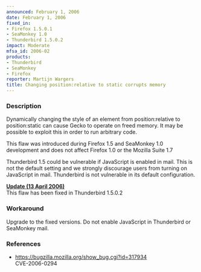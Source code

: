 ```yaml
---
announced: February 1, 2006
date: February 1, 2006
fixed_in:
- Firefox 1.5.0.1
- SeaMonkey 1.0
- Thunderbird 1.5.0.2
impact: Moderate
mfsa_id: 2006-02
products:
- Thunderbird
- SeaMonkey
- Firefox
reporter: Martijn Wargers
title: Changing position:relative to static corrupts memory
---
```


<h3>Description</h3>

<p>Dynamically changing the style of an element from position:relative
to position:static can cause Gecko to operate on freed memory.
It may be possible to exploit this in order to run arbitrary
code.</p>

<p>This flaw was introduced during Firefox 1.5 and SeaMonkey 1.0
development and does not affect Firefox 1.0 or the Mozilla Suite 1.7</p>

<p class="note">Thunderbird 1.5 could be vulnerable if JavaScript is
enabled in mail. This is not the default setting and we strongly
discourage users from turning on JavaScript in mail. Thunderbird
is not vulnerable in its default configuration.</p>

<p><strong style="text-decoration: underline;">Update (13 April 2006)</strong><br/>
This flaw has been fixed in Thunderbird 1.5.0.2</p>

<h3>Workaround</h3>

<p>Upgrade to the fixed versions. Do not enable JavaScript in Thunderbird
or SeaMonkey mail.</p>

<h3>References</h3>

<ul>
<li><a href="https://bugzilla.mozilla.org/show_bug.cgi?id=317934">
https://bugzilla.mozilla.org/show_bug.cgi?id=317934</a><br/>
CVE-2006-0294</li>
</ul>




